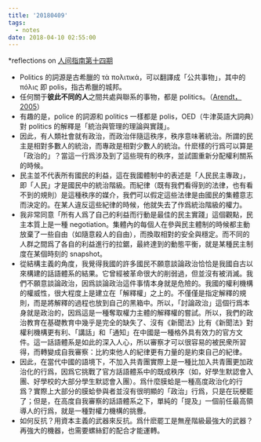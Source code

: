 ```yaml
---
title: '20180409'
tags:
  - notes
date: 2018-04-10 02:55:00
---
```



*reflections on [人间指南第十四期](http://renjianzhinan.xyz/#ep014)

*   Politics 的詞源是古希臘的 τὰ πολιτικά，可以翻譯成「公共事物」，其中的 πόλις 即 polis，指古希臘的城邦。
*   任何關于**彼此不同的人**之間共處與聯系的事物，都是 politics。（[Arendt，2005](https://books.google.com.hk/books?id=gPE0GVgvbQgC&source=gbs_book_other_versions&redir_esc=y)）
*   有趣的是，police 的詞源和 politics 一樣都是 polis，OED（牛津英語大詞典）對 politics 的解釋是「統治與管理的理論與實踐」。
*   因此，有人類社會就有政治，而政治伴隨這秩序，秩序意味著統治。所謂的民主是相對多數人的統治，而專政是相對少數人的統治。什麽樣的行爲可以算是「政治的」？當這一行爲涉及到了這些現有的秩序，並試圖重新分配權利關系的時候。
*   民主並不代表所有國民的利益，這在我國體制中的表述是「人民民主專政」，即「人民」才是國民中的統治階級。而紀律（既有我們看得到的法律，也有看不到的規則）是這種秩序的媒介，我們可以假定這些法律是由國民的集體意志而決定的。在某人違反這些紀律的時候，他就失去了作爲統治階級的權力。
*   我非常同意「所有人爲了自己的利益而行動是最佳的民主實踐」這個觀點，民主本質上是一種 negotiation。集體內的每個人在參與民主體制的時候都主動放棄了一些自由（如隨意殺人的自由），而換取相對的安全與穩定。而不同的人群之間爲了各自的利益進行的拉鋸，最終達到的動態平衡，就是某種民主制度在某個時刻的 snapshot。
*   從結構主義的角度，我覺得我國的許多國民不願意談論政治恰恰是我國自古以來構建的話語體系的結果。它曾經被革命很大的削弱過，但並沒有被消滅。我們不願意談論政治，因爲談論政治這件事情本身就是危險的。我國的權利機構的權威性，很大程度上是建立在「解釋權」之上的。不僅僅是指定解釋的規則，而是將解釋的過程也放到自己的黑箱中。所以，「討論政治」這個行爲本身就是政治的，因爲這是一種奪取權力主體的解釋權的嘗試。所以，我們的政治教育在基礎教育中幾乎是完全的缺失了、沒有《新聞法》比有《新聞法》對權利機構更有利、「講話」和「通知」在中國是一種格外具有效力的官方文件。這一話語體系是如此的深入人心，所以審察才可以很容易的被民衆所習得，而轉變成自我審察：比約束他人的紀律更有力量的是約束自己的紀律。
*   因此，在當代中國的語境下，不加入共青團實際上是一種比加入共青團更加政治化的行爲，因爲它挑戰了官方話語體系中的既成秩序（如，好學生默認會入團、好學校的大部分學生默認會入團）。爲什麼膜蛤是一種高度政治化的行爲？實際上大部分的膜蛤參與者並沒有很明顯的「政治」行爲，只是在玩梗罷了；但是，在高度自我審察的話語體系之下，單純的「提及」一個前任最高領導人的行爲，就是一種對權力機構的挑釁。
*   如何反抗？用資本主義的武器來反抗。爲什麽罷工是無産階級最強大的武器？再強大的機器，也需要螺絲釘的配合才能運轉。

